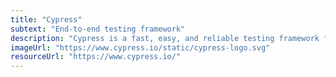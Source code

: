 ```yaml
---
title: "Cypress"
subtext: "End-to-end testing framework"
description: "Cypress is a fast, easy, and reliable testing framework for anything that runs in a browser. It is used for end-to-end testing of web applications, allowing developers to write tests that simulate real user interactions."
imageUrl: "https://www.cypress.io/static/cypress-logo.svg"
resourceUrl: "https://www.cypress.io/"
---
```

